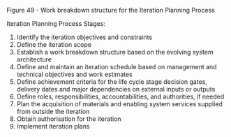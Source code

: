 Figure 49 - Work breakdown structure for the Iteration Planning Process

Iteration Planning Process Stages:

1. Identify the iteration objectives and constraints
2. Define the iteration scope
3. Establish a work breakdown structure based on the evolving system architecture
4. Define and maintain an iteration schedule based on management and technical objectives and work estimates
5. Define achievement criteria for the life cycle stage decision gates, delivery dates and major dependencies on external inputs or outputs
6. Define roles, responsibilities, accountabilities, and authorities, if needed
7. Plan the acquisition of materials and enabling system services supplied from outside the iteration
8. Obtain authorisation for the iteration
9. Implement iteration plans